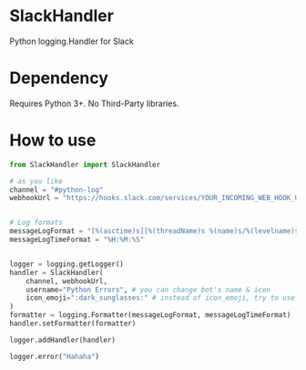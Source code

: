 # SlackHandler
Python logging.Handler for Slack

# Dependency
Requires Python 3+. No Third-Party libraries.

# How to use
```python
from SlackHandler import SlackHandler

# as you like
channel = "#python-log"
webhookUrl = "https://hooks.slack.com/services/YOUR_INCOMING_WEB_HOOK_URL_HERE"


# Log formats
messageLogFormat = "[%(asctime)s][%(threadName)s %(name)s/%(levelname)s]: %(message)s"
messageLogTimeFormat = "%H:%M:%S"


logger = logging.getLogger()
handler = SlackHandler(
    channel, webhookUrl,
    username="Python Errors", # you can change bot's name & icon
    icon_emoji=":dark_sunglasses:" # instead of icon_emoji, try to use icon_url
)
formatter = logging.Formatter(messageLogFormat, messageLogTimeFormat)
handler.setFormatter(formatter)

logger.addHandler(handler)

logger.error("Hahaha")
```
